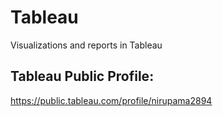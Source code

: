 # Tableau
Visualizations and reports in Tableau


## Tableau Public Profile:
https://public.tableau.com/profile/nirupama2894
